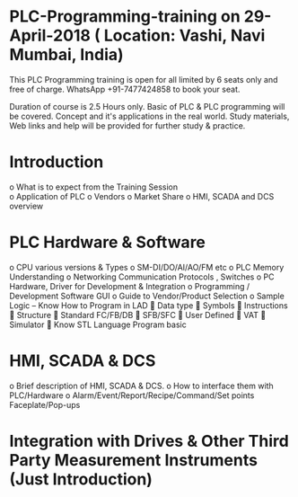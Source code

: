 # PLC-Programming-training on 29-April-2018 ( Location: Vashi, Navi Mumbai, India)
This PLC Programming training is open for all limited by 6 seats only and free of charge. WhatsApp +91-7477424858 to book your seat.

Duration of course is 2.5 Hours only. 
Basic of PLC & PLC programming will be covered.
Concept and it's applications in the real world.
Study materials, Web links and help will be provided for further study & practice.

# Introduction
o	What is to expect from the Training Session        
o	Application of PLC
o	Vendors
o	Market Share
o	HMI, SCADA and DCS overview
# PLC Hardware & Software
o	CPU various versions & Types
o	SM-DI/DO/AI/AO/FM etc
o	PLC Memory Understanding
o	Networking Communication Protocols , Switches
o	PC Hardware, Driver for Development & Integration
o	Programming / Development Software GUI
o	Guide to Vendor/Product Selection
o	Sample Logic – Know How to Program in LAD 
  	Data type
  	Symbols
  	Instructions
  	Structure
  	Standard FC/FB/DB
  	SFB/SFC
  	User Defined
  	VAT
  	Simulator
  	Know STL Language Program basic
# HMI, SCADA & DCS 
o	Brief description of HMI, SCADA & DCS.
o	How to interface them with PLC/Hardware
o	Alarm/Event/Report/Recipe/Command/Set points Faceplate/Pop-ups

# Integration with Drives & Other Third Party Measurement Instruments (Just Introduction)
